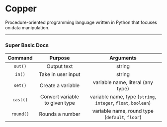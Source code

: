# Copper
Procedure-oriented programming language written in Python that focuses on data manipulation.

---

### Super Basic Docs
| Command | Purpose | Arguments |
| :-------: | :-------: | :---------: |
| `out()` | Output text | string |
| `in()` | Take in user input | string |
| `set()` | Create a variable | variable name, literal (any type) |
| `cast()` | Convert variable to given type | variable name, type (`string`, `integer`, `float`, `boolean`) |
| `round()` | Rounds a number | variable name, round type (`default`, `floor`) |

